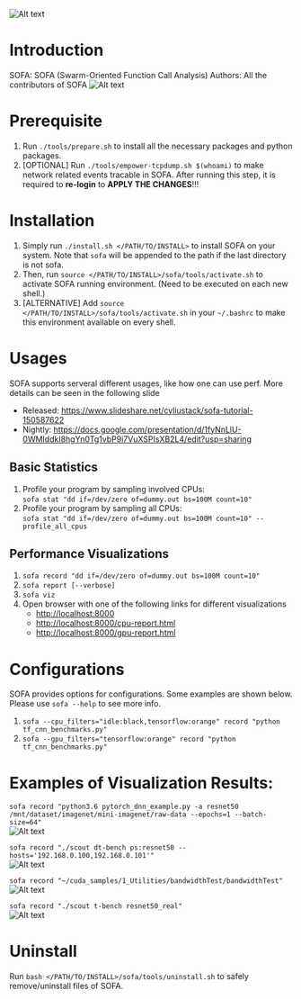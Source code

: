 <!---![Alt text](https://travis-ci.org/cyliustack/sofa.svg?branch=master) --->
<!---![Alt text](https://travis-ci.org/cyliustack/sofa.svg?branch=master) ---> 
![Alt text](https://travis-ci.org/cyliustack/sofa.svg?branch=master)
# Introduction
SOFA: SOFA (Swarm-Oriented Function Call Analysis)
Authors: All the contributors of SOFA
![Alt text](./figures/realdata.png)

# Prerequisite
1. Run `./tools/prepare.sh` to install all the necessary packages and python packages.
2. [OPTIONAL] Run `./tools/empower-tcpdump.sh $(whoami)` to make network related events tracable in SOFA. After running this step, it is required to __re-login__ to __APPLY THE CHANGES__!!!

# Installation
1. Simply run `./install.sh </PATH/TO/INSTALL>` to install SOFA on your system. Note that `sofa` will be appended to the path if the last directory is not sofa.
2. Then, run `source </PATH/TO/INSTALL>/sofa/tools/activate.sh` to activate SOFA running environment. (Need to be executed on each new shell.)
3. [ALTERNATIVE] Add `source </PATH/TO/INSTALL>/sofa/tools/activate.sh` in your `~/.bashrc` to make this environment available on every shell.

# Usages
SOFA supports serveral different usages, like how one can use perf. More details can be seen in the following slide   
* Released: https://www.slideshare.net/cyliustack/sofa-tutorial-150587622    
* Nightly: https://docs.google.com/presentation/d/1fyNnLlU-0WMIddkI8hgYn0Tg1vbP9i7VuXSPIsXB2L4/edit?usp=sharing   



## Basic Statistics
1. Profile your program by sampling involved CPUs:   
    `sofa stat "dd if=/dev/zero of=dummy.out bs=100M count=10"`    
2. Profile your program by sampling all CPUs:   
    `sofa stat "dd if=/dev/zero of=dummy.out bs=100M count=10" --profile_all_cpus`   


## Performance Visualizations
1. `sofa record "dd if=/dev/zero of=dummy.out bs=100M count=10"`
2. `sofa report [--verbose]` 
3. `sofa viz` 
4. Open browser with one of the following links for different visualizations
    * [http://localhost:8000](http://localhost:8000)
    * [http://localhost:8000/cpu-report.html](http://localhost:8000/cpu-report.html)
    * [http://localhost:8000/gpu-report.html](http://localhost:8000/gpu-report.html)


# Configurations
SOFA provides options for configurations. Some examples are shown below. Please use `sofa --help` to see more info.  
1. `sofa --cpu_filters="idle:black,tensorflow:orange" record "python tf_cnn_benchmarks.py"`   
2. `sofa --gpu_filters="tensorflow:orange" record "python tf_cnn_benchmarks.py"`   


# Examples of Visualization Results:
`sofa record "python3.6 pytorch_dnn_example.py -a resnet50 /mnt/dataset/imagenet/mini-imagenet/raw-data --epochs=1 --batch-size=64"`   
![Alt text](./figures/pytorch_resnet50.png)


`sofa record "./scout dt-bench ps:resnet50 --hosts='192.168.0.100,192.168.0.101'"`   
![Alt text](./figures/sofa_network.png)


`sofa record "~/cuda_samples/1_Utilities/bandwidthTest/bandwidthTest"`  
![Alt text](./figures/bandwidth.png)

`sofa record "./scout t-bench resnet50_real"`   
![Alt text](./figures/realdata.png)

# Uninstall
Run `bash </PATH/TO/INSTALL>/sofa/tools/uninstall.sh` to safely remove/uninstall files of SOFA.
